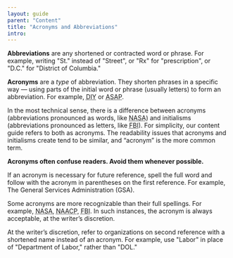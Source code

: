 ```yaml
---
layout: guide
parent: "Content"
title: "Acronyms and Abbreviations"
intro:
---
```


**Abbreviations** are any shortened or contracted word or phrase. For example, writing "St." instead of "Street", or "Rx" for "prescription", or "D.C." for "District of Columbia."

**Acronyms** are a *type* of abbreviation. They shorten phrases in a specific way — using parts of the initial word or phrase (usually letters) to form an abbreviation. For example, <abbr title="Do it yourself">DIY</abbr> or <abbr title="As soon as possible">ASAP</abbr>.

In the most technical sense, there is a difference between acronyms (abbreviations pronounced as words, like <abbr title="National Aeronautics and Space Administration">NASA</abbr>) and initialisms (abbreviations pronounced as letters, like <abbr title="Federal Bureau of Investigation">FBI</abbr>). For simplicity, our content guide refers to both as acronyms. The readability issues that acronyms and initialisms create tend to be similar, and “acronym” is the more common term.

**Acronyms often confuse readers. Avoid them whenever possible.**

If an acronym is necessary for future reference, spell the full word and follow with the acronym in parentheses on the first reference. For example, The General Services Administration (GSA).

Some acronyms are more recognizable than their full spellings. For example, <abbr title="National Aeronautics and Space Administration">NASA</abbr>, <abbr title="National Association for the Advancement of Colored People">NAACP</abbr>, <abbr title="Federal Bureau of Investigation">FBI</abbr>. In such instances, the acronym is always acceptable, at the writer’s discretion.

At the writer’s discretion, refer to organizations on second reference with a shortened name instead of an acronym. For example, use "Labor" in place of "Department of Labor," rather than "DOL."
